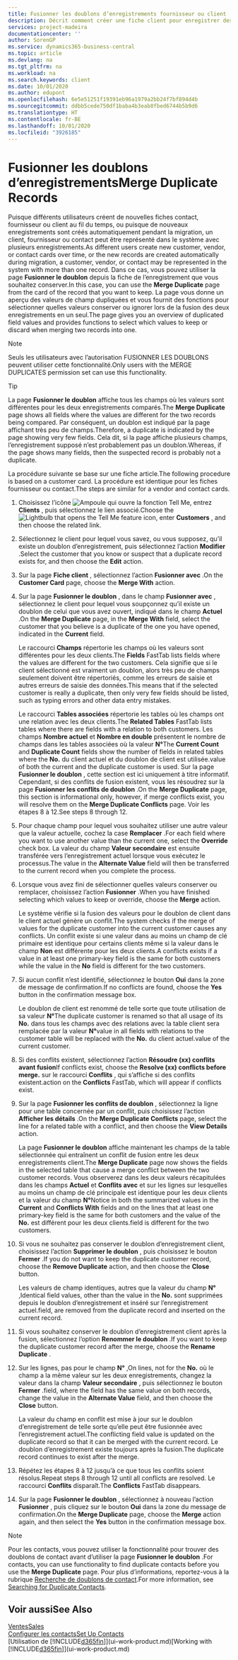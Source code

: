 ```yaml
---
title: Fusionner les doublons d’enregistrements fournisseur ou client | Microsoft Docs
description: Décrit comment créer une fiche client pour enregistrer des informations sur chaque nouveau client ou client auquel vous vendez.
services: project-madeira
documentationcenter: ''
author: SorenGP
ms.service: dynamics365-business-central
ms.topic: article
ms.devlang: na
ms.tgt_pltfrm: na
ms.workload: na
ms.search.keywords: client
ms.date: 10/01/2020
ms.author: edupont
ms.openlocfilehash: 6e5e51251f19391eb96a1979a2bb24f7bf894d4b
ms.sourcegitcommit: ddbb5cede750df1baba4b3eab8fbed6744b5b9d6
ms.translationtype: HT
ms.contentlocale: fr-BE
ms.lasthandoff: 10/01/2020
ms.locfileid: "3926185"
---
```

# <a name="merge-duplicate-records"></a><span data-ttu-id="5f42c-103">Fusionner les doublons d’enregistrements</span><span class="sxs-lookup"><span data-stu-id="5f42c-103">Merge Duplicate Records</span></span>
<span data-ttu-id="5f42c-104">Puisque différents utilisateurs créent de nouvelles fiches contact, fournisseur ou client au fil du temps, ou puisque de nouveaux enregistrements sont créés automatiquement pendant la migration, un client, fournisseur ou contact peut être représenté dans le système avec plusieurs enregistrements.</span><span class="sxs-lookup"><span data-stu-id="5f42c-104">As different users create new customer, vendor, or contact cards over time, or the new records are created automatically during migration, a customer, vendor, or contact may be represented in the system with more than one record.</span></span> <span data-ttu-id="5f42c-105">Dans ce cas, vous pouvez utiliser la page **Fusionner le doublon** depuis la fiche de l’enregistrement que vous souhaitez conserver.</span><span class="sxs-lookup"><span data-stu-id="5f42c-105">In this case, you can use the **Merge Duplicate** page from the card of the record that you want to keep.</span></span> <span data-ttu-id="5f42c-106">La page vous donne un aperçu des valeurs de champ dupliquées et vous fournit des fonctions pour sélectionner quelles valeurs conserver ou ignorer lors de la fusion des deux enregistrements en un seul.</span><span class="sxs-lookup"><span data-stu-id="5f42c-106">The page gives you an overview of duplicated field values and provides functions to select which values to keep or discard when merging two records into one.</span></span>

> [!NOTE]
> <span data-ttu-id="5f42c-107">Seuls les utilisateurs avec l’autorisation FUSIONNER LES DOUBLONS peuvent utiliser cette fonctionnalité.</span><span class="sxs-lookup"><span data-stu-id="5f42c-107">Only users with the MERGE DUPLICATES permission set can use this functionality.</span></span>

> [!TIP]
> <span data-ttu-id="5f42c-108">La page **Fusionner le doublon** affiche tous les champs où les valeurs sont différentes pour les deux enregistrements comparés.</span><span class="sxs-lookup"><span data-stu-id="5f42c-108">The **Merge Duplicate** page shows all fields where the values are different for the two records being compared.</span></span> <span data-ttu-id="5f42c-109">Par conséquent, un doublon est indiqué par la page affichant très peu de champs.</span><span class="sxs-lookup"><span data-stu-id="5f42c-109">Therefore, a duplicate is indicated by the page showing very few fields.</span></span> <span data-ttu-id="5f42c-110">Cela dit, si la page affiche plusieurs champs, l’enregistrement supposé n’est probablement pas un doublon.</span><span class="sxs-lookup"><span data-stu-id="5f42c-110">Whereas, if the page shows many fields, then the suspected record is probably not a duplicate.</span></span>

<span data-ttu-id="5f42c-111">La procédure suivante se base sur une fiche article.</span><span class="sxs-lookup"><span data-stu-id="5f42c-111">The following procedure is based on a customer card.</span></span> <span data-ttu-id="5f42c-112">La procédure est identique pour les fiches fournisseur ou contact.</span><span class="sxs-lookup"><span data-stu-id="5f42c-112">The steps are similar for a vendor  and contact cards.</span></span>

1. <span data-ttu-id="5f42c-113">Choisissez l’icône ![Ampoule qui ouvre la fonction Tell Me](media/ui-search/search_small.png "Dites-moi ce que vous voulez faire"), entrez **Clients** , puis sélectionnez le lien associé.</span><span class="sxs-lookup"><span data-stu-id="5f42c-113">Choose the ![Lightbulb that opens the Tell Me feature](media/ui-search/search_small.png "Tell me what you want to do") icon, enter **Customers** , and then choose the related link.</span></span>
2. <span data-ttu-id="5f42c-114">Sélectionnez le client pour lequel vous savez, ou vous supposez, qu’il existe un doublon d’enregistrement, puis sélectionnez l’action **Modifier** .</span><span class="sxs-lookup"><span data-stu-id="5f42c-114">Select the customer that you know or suspect that a duplicate record exists for, and then choose the **Edit** action.</span></span>
3. <span data-ttu-id="5f42c-115">Sur la page **Fiche client** , sélectionnez l’action **Fusionner avec** .</span><span class="sxs-lookup"><span data-stu-id="5f42c-115">On the **Customer Card** page, choose the **Merge With** action.</span></span>
4. <span data-ttu-id="5f42c-116">Sur la page **Fusionner le doublon** , dans le champ **Fusionner avec** , sélectionnez le client pour lequel vous soupçonnez qu’il existe un doublon de celui que vous avez ouvert, indiqué dans le champ **Actuel** .</span><span class="sxs-lookup"><span data-stu-id="5f42c-116">On the **Merge Duplicate** page, in the **Merge With** field, select the customer that you believe is a duplicate of the one you have opened, indicated in the **Current** field.</span></span>

    <span data-ttu-id="5f42c-117">Le raccourci **Champs** répertorie les champs où les valeurs sont différentes pour les deux clients.</span><span class="sxs-lookup"><span data-stu-id="5f42c-117">The **Fields** FastTab lists fields where the values are different for the two customers.</span></span> <span data-ttu-id="5f42c-118">Cela signifie que si le client sélectionné est vraiment un doublon, alors très peu de champs seulement doivent être répertoriés, comme les erreurs de saisie et autres erreurs de saisie des données.</span><span class="sxs-lookup"><span data-stu-id="5f42c-118">This means that if the selected customer is really a duplicate, then only very few fields should be listed, such as typing errors and other data entry mistakes.</span></span>

    <span data-ttu-id="5f42c-119">Le raccourci **Tables associées** répertorie les tables où les champs ont une relation avec les deux clients.</span><span class="sxs-lookup"><span data-stu-id="5f42c-119">The **Related Tables** FastTab lists tables where there are fields with a relation to both customers.</span></span> <span data-ttu-id="5f42c-120">Les champs **Nombre actuel** et **Nombre en double** présentent le nombre de champs dans les tables associées où la valeur **N°**</span><span class="sxs-lookup"><span data-stu-id="5f42c-120">The **Current Count** and **Duplicate Count** fields show the number of fields in related tables where the **No.**</span></span> <span data-ttu-id="5f42c-121">du client actuel et du doublon de client est utilisée.</span><span class="sxs-lookup"><span data-stu-id="5f42c-121">value of both the current and the duplicate customer is used.</span></span> <span data-ttu-id="5f42c-122">Sur la page **Fusionner le doublon** , cette section est ici uniquement à titre informatif. Cependant, si des conflits de fusion existent, vous les résoudrez sur la page **Fusionner les conflits de doublon** .</span><span class="sxs-lookup"><span data-stu-id="5f42c-122">On the **Merge Duplicate** page, this section is informational only, however, if merge conflicts exist, you will resolve them on the **Merge Duplicate Conflicts** page.</span></span> <span data-ttu-id="5f42c-123">Voir les étapes 8 à 12.</span><span class="sxs-lookup"><span data-stu-id="5f42c-123">See steps 8 through 12.</span></span>   

5. <span data-ttu-id="5f42c-124">Pour chaque champ pour lequel vous souhaitez utiliser une autre valeur que la valeur actuelle, cochez la case **Remplacer** .</span><span class="sxs-lookup"><span data-stu-id="5f42c-124">For each field where you want to use another value than the current one, select the **Override** check box.</span></span> <span data-ttu-id="5f42c-125">La valeur du champ **Valeur secondaire** est ensuite transférée vers l’enregistrement actuel lorsque vous exécutez le processus.</span><span class="sxs-lookup"><span data-stu-id="5f42c-125">The value in the **Alternate Value** field will then be transferred to the current record when you complete the process.</span></span>
6. <span data-ttu-id="5f42c-126">Lorsque vous avez fini de sélectionner quelles valeurs conserver ou remplacer, choisissez l’action **Fusionner** .</span><span class="sxs-lookup"><span data-stu-id="5f42c-126">When you have finished selecting which values to keep or override, choose the **Merge** action.</span></span>

    <span data-ttu-id="5f42c-127">Le système vérifie si la fusion des valeurs pour le doublon de client dans le client actuel génère un conflit.</span><span class="sxs-lookup"><span data-stu-id="5f42c-127">The system checks if the merge of values for the duplicate customer into the current customer causes any conflicts.</span></span> <span data-ttu-id="5f42c-128">Un conflit existe si une valeur dans au moins un champ de clé primaire est identique pour certains clients même si la valeur dans le champ **Non** est différente pour les deux clients.</span><span class="sxs-lookup"><span data-stu-id="5f42c-128">A conflicts exists if a value in at least one primary-key field is the same for both customers while the value in the **No** field is different for the two customers.</span></span>

7. <span data-ttu-id="5f42c-129">Si aucun conflit n’est identifié, sélectionnez le bouton **Oui** dans la zone de message de confirmation.</span><span class="sxs-lookup"><span data-stu-id="5f42c-129">If no conflicts are found, choose the **Yes** button in the confirmation message box.</span></span>

    <span data-ttu-id="5f42c-130">Le doublon de client est renommé de telle sorte que toute utilisation de sa valeur **N°**</span><span class="sxs-lookup"><span data-stu-id="5f42c-130">The duplicate customer is renamed so that all usage of its **No.**</span></span> <span data-ttu-id="5f42c-131">dans tous les champs avec des relations avec la table client sera remplacée par la valeur **N°**</span><span class="sxs-lookup"><span data-stu-id="5f42c-131">value in all fields with relations to the customer table will be replaced with the **No.**</span></span> <span data-ttu-id="5f42c-132">du client actuel.</span><span class="sxs-lookup"><span data-stu-id="5f42c-132">value of the current customer.</span></span>
8. <span data-ttu-id="5f42c-133">Si des conflits existent, sélectionnez l’action **Résoudre (xx) conflits avant fusion**</span><span class="sxs-lookup"><span data-stu-id="5f42c-133">If conflicts exist, choose the **Resolve (xx) conflicts before merge.**</span></span> <span data-ttu-id="5f42c-134">sur le raccourci **Conflits** , qui s’affiche si des conflits existent.</span><span class="sxs-lookup"><span data-stu-id="5f42c-134">action on the **Conflicts** FastTab, which will appear if conflicts exist.</span></span>
9. <span data-ttu-id="5f42c-135">Sur la page **Fusionner les conflits de doublon** , sélectionnez la ligne pour une table concernée par un conflit, puis choisissez l’action **Afficher les détails** .</span><span class="sxs-lookup"><span data-stu-id="5f42c-135">On the **Merge Duplicate Conflicts** page, select the line for a related table with a conflict, and then choose the **View Details** action.</span></span>

    <span data-ttu-id="5f42c-136">La page **Fusionner le doublon** affiche maintenant les champs de la table sélectionnée qui entraînent un conflit de fusion entre les deux enregistrements client.</span><span class="sxs-lookup"><span data-stu-id="5f42c-136">The **Merge Duplicate** page now shows the fields in the selected table that cause a merge conflict between the two customer records.</span></span> <span data-ttu-id="5f42c-137">Vous observerez dans les deux valeurs récapitulées dans les champs **Actuel** et **Conflits avec** et sur les lignes sur lesquelles au moins un champ de clé principale est identique pour les deux clients et la valeur du champ **N°**</span><span class="sxs-lookup"><span data-stu-id="5f42c-137">Notice in both the summarized values in the **Current** and **Conflicts With** fields and on the lines that at least one primary-key field is the same for both customers and the value of the **No.**</span></span> <span data-ttu-id="5f42c-138">est différent pour les deux clients.</span><span class="sxs-lookup"><span data-stu-id="5f42c-138">field is different for the two customers.</span></span>   
10. <span data-ttu-id="5f42c-139">Si vous ne souhaitez pas conserver le doublon d’enregistrement client, choisissez l’action **Supprimer le doublon** , puis choisissez le bouton **Fermer** .</span><span class="sxs-lookup"><span data-stu-id="5f42c-139">If you do not want to keep the duplicate customer record, choose the **Remove Duplicate** action, and then choose the **Close** button.</span></span>

    <span data-ttu-id="5f42c-140">Les valeurs de champ identiques, autres que la valeur du champ **N°** ,</span><span class="sxs-lookup"><span data-stu-id="5f42c-140">Identical field values, other than the value in the **No.**</span></span> <span data-ttu-id="5f42c-141">sont supprimées depuis le doublon d’enregistrement et inséré sur l’enregistrement actuel.</span><span class="sxs-lookup"><span data-stu-id="5f42c-141">field, are removed from the duplicate record and inserted on the current record.</span></span>
11. <span data-ttu-id="5f42c-142">Si vous souhaitez conserver le doublon d’enregistrement client après la fusion, sélectionnez l’option **Renommer le doublon** .</span><span class="sxs-lookup"><span data-stu-id="5f42c-142">If you want to keep the duplicate customer record after the merge,  choose the **Rename Duplicate** .</span></span>
12. <span data-ttu-id="5f42c-143">Sur les lignes, pas pour le champ **N°** ,</span><span class="sxs-lookup"><span data-stu-id="5f42c-143">On lines, not for the **No.**</span></span> <span data-ttu-id="5f42c-144">où le champ a la même valeur sur les deux enregistrements, changez la valeur dans la champ **Valeur secondaire** , puis sélectionnez le bouton **Fermer** .</span><span class="sxs-lookup"><span data-stu-id="5f42c-144">field, where the field has the same value on both records, change the value in the **Alternate Value** field, and then choose the **Close** button.</span></span>

    <span data-ttu-id="5f42c-145">La valeur du champ en conflit est mise à jour sur le doublon d’enregistrement de telle sorte qu’elle peut être fusionnée avec l’enregistrement actuel.</span><span class="sxs-lookup"><span data-stu-id="5f42c-145">The conflicting field value is updated on the duplicate record so that it can be merged with the current record.</span></span> <span data-ttu-id="5f42c-146">Le doublon d’enregistrement existe toujours après la fusion.</span><span class="sxs-lookup"><span data-stu-id="5f42c-146">The duplicate record continues to exist after the merge.</span></span>
13. <span data-ttu-id="5f42c-147">Répétez les étapes 8 à 12 jusqu’à ce que tous les conflits soient résolus.</span><span class="sxs-lookup"><span data-stu-id="5f42c-147">Repeat steps 8 through 12 until all conflicts are resolved.</span></span> <span data-ttu-id="5f42c-148">Le raccourci **Conflits** disparaît.</span><span class="sxs-lookup"><span data-stu-id="5f42c-148">The **Conflicts** FastTab disappears.</span></span>
14. <span data-ttu-id="5f42c-149">Sur la page **Fusionner le doublon** , sélectionnez à nouveau l’action **Fusionner** , puis cliquez sur le bouton **Oui** dans la zone du message de confirmation.</span><span class="sxs-lookup"><span data-stu-id="5f42c-149">On the **Merge Duplicate** page, choose the **Merge** action again, and then select the **Yes** button in the confirmation message box.</span></span>

> [!NOTE]
> <span data-ttu-id="5f42c-150">Pour les contacts, vous pouvez utiliser la fonctionnalité pour trouver des doublons de contact avant d’utiliser la page **Fusionner le doublon** .</span><span class="sxs-lookup"><span data-stu-id="5f42c-150">For contacts, you can use functionality to find duplicate contacts before you use the **Merge Duplicate** page.</span></span> <span data-ttu-id="5f42c-151">Pour plus d’informations, reportez-vous à la rubrique [Recherche de doublons de contact](marketing-setup-contacts.md#searching-for-duplicate-contacts).</span><span class="sxs-lookup"><span data-stu-id="5f42c-151">For more information, see [Searching for Duplicate Contacts](marketing-setup-contacts.md#searching-for-duplicate-contacts).</span></span>

## <a name="see-also"></a><span data-ttu-id="5f42c-152">Voir aussi</span><span class="sxs-lookup"><span data-stu-id="5f42c-152">See Also</span></span>
[<span data-ttu-id="5f42c-153">Ventes</span><span class="sxs-lookup"><span data-stu-id="5f42c-153">Sales</span></span>](sales-manage-sales.md)  
[<span data-ttu-id="5f42c-154">Configurer les contacts</span><span class="sxs-lookup"><span data-stu-id="5f42c-154">Set Up Contacts</span></span>](marketing-setup-contacts.md)  
<span data-ttu-id="5f42c-155">[Utilisation de [!INCLUDE[d365fin](includes/d365fin_md.md)]](ui-work-product.md)</span><span class="sxs-lookup"><span data-stu-id="5f42c-155">[Working with [!INCLUDE[d365fin](includes/d365fin_md.md)]](ui-work-product.md)</span></span>
